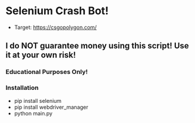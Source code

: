 # Selenium Crash Bot!
- Target: https://csgopolygon.com/

## I do NOT guarantee money using this script! Use it at your own risk!


### Educational Purposes Only!


### Installation
- pip install selenium
- pip install webdriver_manager
- python main.py

